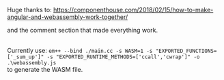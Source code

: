 Huge thanks to: https://componenthouse.com/2018/02/15/how-to-make-angular-and-webassembly-work-together/ <br/>

and the comment section that made everything work. <br/><br/>

Currently use: ```em++ --bind ./main.cc -s WASM=1 -s "EXPORTED_FUNCTIONS=['_sum_up']" -s "EXPORTED_RUNTIME_METHODS=['ccall','cwrap']" -o .\webassembly.js``` <br/>
to generate the WASM file.
